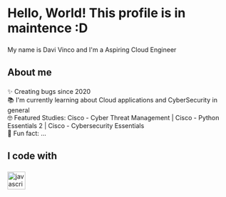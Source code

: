 <h1 align="left">Hello, World!  This profile is in maintence :D</h1>

###

<p align="left">My name is Davi Vinco and I'm a Aspiring Cloud Engineer</p>

###

<h2 align="left">About me</h2>

###

<p align="left">✨ Creating bugs since 2020<br>📚 I'm currently learning about Cloud applications and CyberSecurity in general<br> 🤓 Featured Studies: 
  Cisco - Cyber Threat Management | 
  Cisco - Python Essentials 2 | Cisco - Cybersecurity Essentials <br>🎲 Fun fact: ...</p>

###

<h2 align="left">I code with</h2>

###

<div align="left">
  <img src="https://cdn.jsdelivr.net/gh/devicons/devicon/icons/javascript/javascript-original.svg" height="40" alt="javascript logo"  />
  <img width="12" />
</div>

###
